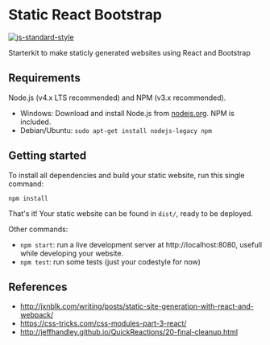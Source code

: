 # Static React Bootstrap

[![js-standard-style](https://img.shields.io/badge/code%20style-standard-brightgreen.svg)](http://standardjs.com/)

Starterkit to make staticly generated websites using React and Bootstrap

## Requirements

Node.js (v4.x LTS recommended) and NPM (v3.x recommended).

- Windows: Download and install Node.js from [nodejs.org](https://nodejs.org). NPM is included.
- Debian/Ubuntu: `sudo apt-get install nodejs-legacy npm`

## Getting started

To install all dependencies and build your static website, run this single command:

```
npm install
```

That's it! Your static website can be found in `dist/`, ready to be deployed.

Other commands:
- `npm start`: run a live development server at http://localhost:8080, usefull while developing your website.
- `npm test`: run some tests (just your codestyle for now)

## References
- http://jxnblk.com/writing/posts/static-site-generation-with-react-and-webpack/
- https://css-tricks.com/css-modules-part-3-react/
- http://jeffhandley.github.io/QuickReactions/20-final-cleanup.html